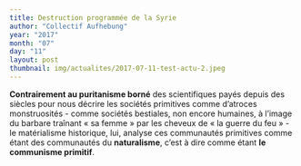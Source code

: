 ```yaml
---
title: Destruction programmée de la Syrie
author: "Collectif Aufhebung"
year: "2017"
month: "07"
day: "11"
layout: post
thumbnail: img/actualites/2017-07-11-test-actu-2.jpeg
---
```


**Contrairement au puritanisme borné** des scientifiques payés depuis des siècles pour nous décrire 
les sociétés primitives comme d’atroces monstruosités - comme sociétés bestiales, non encore 
humaines, à l’image du barbare traînant « sa femme » par les cheveux de « la guerre du feu » - 
le matérialisme historique, lui, analyse ces communautés primitives comme étant des communautés 
du **naturalisme**, c’est à dire comme étant **le communisme primitif**. 

